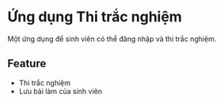 # Ứng dụng Thi trắc nghiệm

Một ứng dụng để sinh viên có thể đăng nhập và thi trắc nghiệm.

## Feature

- Thi trắc nghiệm
- Lưu bài làm của sinh viên
